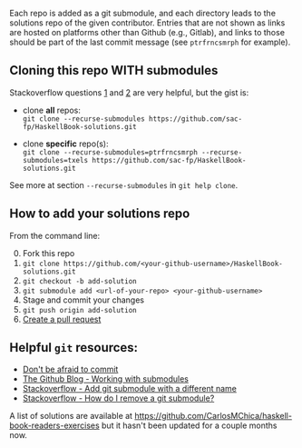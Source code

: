 Each repo is added as a git submodule, and each directory leads to the solutions repo of the given contributor. Entries that are not shown as links are hosted on platforms other than Github (e.g., Gitlab), and links to those should be part of the last commit message (see `ptrfrncsmrph` for example).

## Cloning this repo WITH submodules

Stackoverflow questions [1](https://stackoverflow.com/questions/3796927/how-to-git-clone-including-submodules) and [2](https://stackoverflow.com/questions/16728866/how-to-only-update-specific-git-submodules) are very helpful, but the gist is:

+ clone **all** repos:  
  `git clone --recurse-submodules https://github.com/sac-fp/HaskellBook-solutions.git`

+ clone **specific** repo(s):  
  `git clone --recurse-submodules=ptrfrncsmrph --recurse-submodules=txels https://github.com/sac-fp/HaskellBook-solutions.git`

See more at section `--recurse-submodules` in `git help clone`.

## How to add your solutions repo

From the command line:

  0. Fork this repo
  1. `git clone https://github.com/<your-github-username>/HaskellBook-solutions.git`
  2. `git checkout -b add-solution`
  3. `git submodule add <url-of-your-repo> <your-github-username>`
  4. Stage and commit your changes
  5. `git push origin add-solution`
  6. [Create a pull request](https://help.github.com/articles/creating-a-pull-request/)

## Helpful `git` resources:

  + [Don't be afraid to commit](http://dont-be-afraid-to-commit.readthedocs.io/en/latest/git/commandlinegit.html)
  + [The Github Blog - Working with submodules](https://blog.github.com/2016-02-01-working-with-submodules/)
  + [Stackoverflow - Add git submodule with a different name](https://stackoverflow.com/questions/26215625/name-option-doesnt-work-with-git-submodule-add-command)
  + [Stackoverflow - How do I remove a git submodule?](https://stackoverflow.com/questions/1260748/how-do-i-remove-a-submodule#answer-1260982)

A list of solutions are available at https://github.com/CarlosMChica/haskell-book-readers-exercises but it hasn't been updated for a couple months now.
